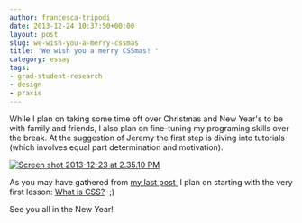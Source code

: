 ```yaml
---
author: francesca-tripodi
date: 2013-12-24 10:37:50+00:00
layout: post
slug: we-wish-you-a-merry-cssmas
title: 'We wish you a merry CSSmas! '
category: essay
tags:
- grad-student-research
- design
- praxis
---
```


While I plan on taking some time off over Christmas and New Year's to be with family and friends, I also plan on fine-tuning my programing skills over the break. At the suggestion of Jeremy the first step is diving into tutorials (which involves equal part determination and motivation).

[![Screen shot 2013-12-23 at 2.35.10 PM](http://static.scholarslab.org/wp-content/uploads/2013/12/Screen-shot-2013-12-23-at-2.35.10-PM-300x177.png)](http://static.scholarslab.org/wp-content/uploads/2013/12/Screen-shot-2013-12-23-at-2.35.10-PM.png)

As you may have gathered from [my last post ](https://scholarslab.org/grad-student-research/tongue-tied-in-css/) I plan on starting with the very first lesson: [What is CSS?](http://docs.webplatform.org/wiki/tutorials/learning_what_css_is)  ;)

See you all in the New Year!
